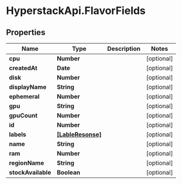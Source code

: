 # HyperstackApi.FlavorFields

## Properties

Name | Type | Description | Notes
------------ | ------------- | ------------- | -------------
**cpu** | **Number** |  | [optional] 
**createdAt** | **Date** |  | [optional] 
**disk** | **Number** |  | [optional] 
**displayName** | **String** |  | [optional] 
**ephemeral** | **Number** |  | [optional] 
**gpu** | **String** |  | [optional] 
**gpuCount** | **Number** |  | [optional] 
**id** | **Number** |  | [optional] 
**labels** | [**[LableResonse]**](LableResonse.md) |  | [optional] 
**name** | **String** |  | [optional] 
**ram** | **Number** |  | [optional] 
**regionName** | **String** |  | [optional] 
**stockAvailable** | **Boolean** |  | [optional] 



